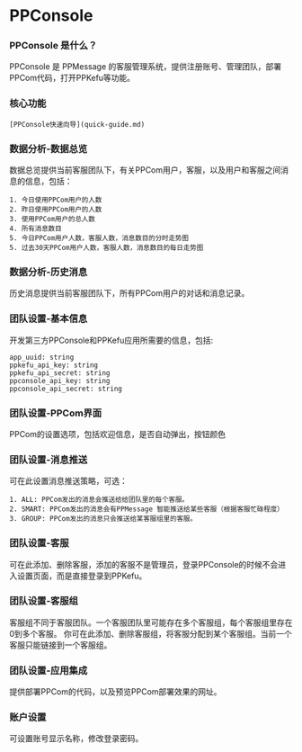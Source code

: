 # PPConsole

### PPConsole 是什么？

PPConsole 是 PPMessage 的客服管理系统，提供注册账号、管理团队，部署PPCom代码，打开PPKefu等功能。


### 核心功能

    [PPConsole快速向导](quick-guide.md)


### 数据分析-数据总览
数据总览提供当前客服团队下，有关PPCom用户，客服，以及用户和客服之间消息的信息，包括：

    1. 今日使用PPCom用户的人数
    2. 昨日使用PPCom用户的人数
    3. 使用PPCom用户的总人数
    4. 所有消息数目
    5. 今日PPCom用户人数，客服人数，消息数目的分时走势图
    5. 过去30天PPCom用户人数，客服人数，消息数目的每日走势图


### 数据分析-历史消息
历史消息提供当前客服团队下，所有PPCom用户的对话和消息记录。


### 团队设置-基本信息
开发第三方PPConsole和PPKefu应用所需要的信息，包括:

    app_uuid: string
    ppkefu_api_key: string
    ppkefu_api_secret: string
    ppconsole_api_key: string
    ppconsole_api_secret: string
    
### 团队设置-PPCom界面
PPCom的设置选项，包括欢迎信息，是否自动弹出，按钮颜色

### 团队设置-消息推送
可在此设置消息推送策略，可选：
    
    1. ALL: PPCom发出的消息会推送给给团队里的每个客服。
    2. SMART: PPCom发出的消息会有PPMessage 智能推送给某些客服（根据客服忙碌程度）
    3. GROUP: PPCom发出的消息只会推送给某客服组里的客服。

### 团队设置-客服
可在此添加、删除客服，添加的客服不是管理员，登录PPConsole的时候不会进入设置页面，而是直接登录到PPKefu。

### 团队设置-客服组
客服组不同于客服团队。一个客服团队里可能存在多个客服组，每个客服组里存在0到多个客服。
你可在此添加、删除客服组，将客服分配到某个客服组。当前一个客服只能链接到一个客服组。

### 团队设置-应用集成
提供部署PPCom的代码，以及预览PPCom部署效果的网址。

### 账户设置
可设置账号显示名称，修改登录密码。
